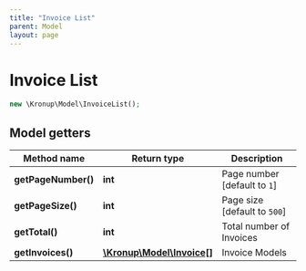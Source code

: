 ```yaml
---
title: "Invoice List"
parent: Model
layout: page
---
```


# Invoice List

```php
new \Kronup\Model\InvoiceList();
```

## Model getters

Method name | Return type | Description
------------ | ------------- | -------------
**getPageNumber()** | **int** | Page number   [default to `1`]
**getPageSize()** | **int** | Page size   [default to `500`]
**getTotal()** | **int** | Total number of Invoices
**getInvoices()** | [**\Kronup\Model\Invoice[]**](../Invoice) | Invoice Models

